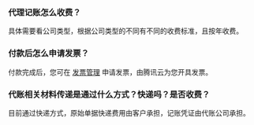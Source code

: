 
### 代理记账怎么收费？

具体需要看公司类型，根据公司类型的不同有不同的收费标准，且按年收费。

### 付款后怎么申请发票？

付款完成后，您可在 [发票管理](https://console.cloud.tencent.com/expense/invoice?tab=CloudMarket) 申请发票，由腾讯云为您开具发票。

### 代账相关材料传递是通过什么方式？快递吗？是否收费？

目前通过快递方式，原始单据快递费用由客户承担，记账凭证由代账公司承担。

